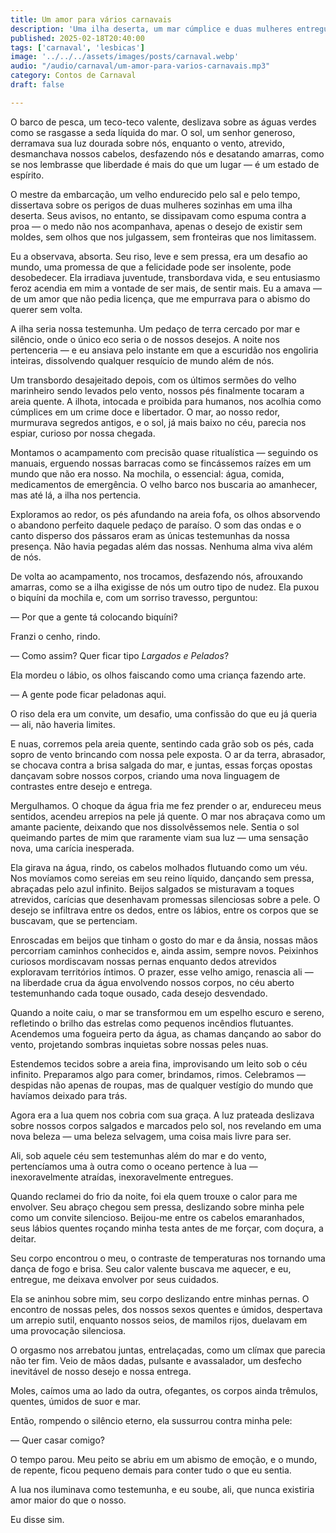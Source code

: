```yaml
---
title: Um amor para vários carnavais
description: 'Uma ilha deserta, um mar cúmplice e duas mulheres entregues à liberdade do desejo. Entre beijos salgados e toques sem pudor, o amor se dissolve nas ondas, eterno como o oceano—e forte o suficiente para durar muitos carnavais.'
published: 2025-02-18T20:40:00
tags: ['carnaval', 'lesbicas']
image: '../../../assets/images/posts/carnaval.webp'
audio: "/audio/carnaval/um-amor-para-varios-carnavais.mp3"
category: Contos de Carnaval
draft: false

---
```

O barco de pesca, um teco-teco valente, deslizava sobre as águas verdes como se rasgasse a seda líquida do mar. O sol, um senhor generoso, derramava sua luz dourada sobre nós, enquanto o vento, atrevido, desmanchava nossos cabelos, desfazendo nós e desatando amarras, como se nos lembrasse que liberdade é mais do que um lugar — é um estado de espírito.

O mestre da embarcação, um velho endurecido pelo sal e pelo tempo, dissertava sobre os perigos de duas mulheres sozinhas em uma ilha deserta. Seus avisos, no entanto, se dissipavam como espuma contra a proa — o medo não nos acompanhava, apenas o desejo de existir sem moldes, sem olhos que nos julgassem, sem fronteiras que nos limitassem.

Eu a observava, absorta. Seu riso, leve e sem pressa, era um desafio ao mundo, uma promessa de que a felicidade pode ser insolente, pode desobedecer. Ela irradiava juventude, transbordava vida, e seu entusiasmo feroz acendia em mim a vontade de ser mais, de sentir mais. Eu a amava — de um amor que não pedia licença, que me empurrava para o abismo do querer sem volta.

A ilha seria nossa testemunha. Um pedaço de terra cercado por mar e silêncio, onde o único eco seria o de nossos desejos. A noite nos pertenceria — e eu ansiava pelo instante em que a escuridão nos engoliria inteiras, dissolvendo qualquer resquício de mundo além de nós.

Um transbordo desajeitado depois, com os últimos sermões do velho marinheiro sendo levados pelo vento, nossos pés finalmente tocaram a areia quente. A ilhota, intocada e proibida para humanos, nos acolhia como cúmplices em um crime doce e libertador. O mar, ao nosso redor, murmurava segredos antigos, e o sol, já mais baixo no céu, parecia nos espiar, curioso por nossa chegada.

Montamos o acampamento com precisão quase ritualística — seguindo os manuais, erguendo nossas barracas como se fincássemos raízes em um mundo que não era nosso. Na mochila, o essencial: água, comida, medicamentos de emergência. O velho barco nos buscaria ao amanhecer, mas até lá, a ilha nos pertencia.

Exploramos ao redor, os pés afundando na areia fofa, os olhos absorvendo o abandono perfeito daquele pedaço de paraíso. O som das ondas e o canto disperso dos pássaros eram as únicas testemunhas da nossa presença. Não havia pegadas além das nossas. Nenhuma alma viva além de nós.

De volta ao acampamento, nos trocamos, desfazendo nós, afrouxando amarras, como se a ilha exigisse de nós um outro tipo de nudez. Ela puxou o biquíni da mochila e, com um sorriso travesso, perguntou:

— Por que a gente tá colocando biquíni?

Franzi o cenho, rindo.

— Como assim? Quer ficar tipo _Largados e Pelados_?

Ela mordeu o lábio, os olhos faiscando como uma criança fazendo arte.

— A gente pode ficar peladonas aqui.

O riso dela era um convite, um desafio, uma confissão do que eu já queria — ali, não haveria limites.

E nuas, corremos pela areia quente, sentindo cada grão sob os pés, cada sopro de vento brincando com nossa pele exposta. O ar da terra, abrasador, se chocava contra a brisa salgada do mar, e juntas, essas forças opostas dançavam sobre nossos corpos, criando uma nova linguagem de contrastes entre desejo e entrega.

Mergulhamos. O choque da água fria me fez prender o ar, endureceu meus sentidos, acendeu arrepios na pele já quente. O mar nos abraçava como um amante paciente, deixando que nos dissolvêssemos nele. Sentia o sol queimando partes de mim que raramente viam sua luz — uma sensação nova, uma carícia inesperada.

Ela girava na água, rindo, os cabelos molhados flutuando como um véu. Nos movíamos como sereias em seu reino líquido, dançando sem pressa, abraçadas pelo azul infinito. Beijos salgados se misturavam a toques atrevidos, carícias que desenhavam promessas silenciosas sobre a pele. O desejo se infiltrava entre os dedos, entre os lábios, entre os corpos que se buscavam, que se pertenciam.

Enroscadas em beijos que tinham o gosto do mar e da ânsia, nossas mãos percorriam caminhos conhecidos e, ainda assim, sempre novos. Peixinhos curiosos mordiscavam nossas pernas enquanto dedos atrevidos exploravam territórios íntimos. O prazer, esse velho amigo, renascia ali — na liberdade crua da água envolvendo nossos corpos, no céu aberto testemunhando cada toque ousado, cada desejo desvendado.

Quando a noite caiu, o mar se transformou em um espelho escuro e sereno, refletindo o brilho das estrelas como pequenos incêndios flutuantes. Acendemos uma fogueira perto da água, as chamas dançando ao sabor do vento, projetando sombras inquietas sobre nossas peles nuas.

Estendemos tecidos sobre a areia fina, improvisando um leito sob o céu infinito. Preparamos algo para comer, brindamos, rimos. Celebramos — despidas não apenas de roupas, mas de qualquer vestígio do mundo que havíamos deixado para trás.

Agora era a lua quem nos cobria com sua graça. A luz prateada deslizava sobre nossos corpos salgados e marcados pelo sol, nos revelando em uma nova beleza — uma beleza selvagem, uma coisa mais livre para ser.

Ali, sob aquele céu sem testemunhas além do mar e do vento, pertencíamos uma à outra como o oceano pertence à lua — inexoravelmente atraídas, inexoravelmente entregues.

Quando reclamei do frio da noite, foi ela quem trouxe o calor para me envolver. Seu abraço chegou sem pressa, deslizando sobre minha pele como um convite silencioso. Beijou-me entre os cabelos emaranhados, seus lábios quentes roçando minha testa antes de me forçar, com doçura, a deitar.

Seu corpo encontrou o meu, o contraste de temperaturas nos tornando uma dança de fogo e brisa. Seu calor valente buscava me aquecer, e eu, entregue, me deixava envolver por seus cuidados.

Ela se aninhou sobre mim, seu corpo deslizando entre minhas pernas. O encontro de nossas peles, dos nossos sexos quentes e úmidos, despertava um arrepio sutil, enquanto nossos seios, de mamilos rijos, duelavam em uma provocação silenciosa.

O orgasmo nos arrebatou juntas, entrelaçadas, como um clímax que parecia não ter fim. Veio de mãos dadas, pulsante e avassalador, um desfecho inevitável de nosso desejo e nossa entrega.

Moles, caímos uma ao lado da outra, ofegantes, os corpos ainda trêmulos, quentes, úmidos de suor e mar.

Então, rompendo o silêncio eterno, ela sussurrou contra minha pele:

— Quer casar comigo?

O tempo parou. Meu peito se abriu em um abismo de emoção, e o mundo, de repente, ficou pequeno demais para conter tudo o que eu sentia.

A lua nos iluminava como testemunha, e eu soube, ali, que nunca existiria amor maior do que o nosso.

Eu disse sim.